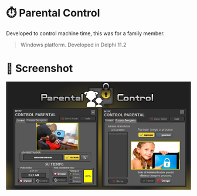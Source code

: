 # :stopwatch: Parental Control
Developed to control machine time, this was for a family member. 

> Windows platform.
> Developed in Delphi 11.2

# :camera_flash: Screenshot
<div align="center">
  <img src="https://github.com/DoctorBIOS1990/control-parental/blob/main/ScreenShot/ScreenShot_20240603022756.png">
</div>

  
